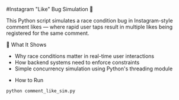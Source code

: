 #Instagram "Like" Bug Simulation 🔁

This Python script simulates a race condition bug in Instagram-style comment likes — where rapid user taps result in multiple likes being registered for the same comment.

 🎯 What It Shows
- Why race conditions matter in real-time user interactions
- How backend systems need to enforce constraints
- Simple concurrency simulation using Python's threading module

* How to Run
```bash
python comment_like_sim.py 
